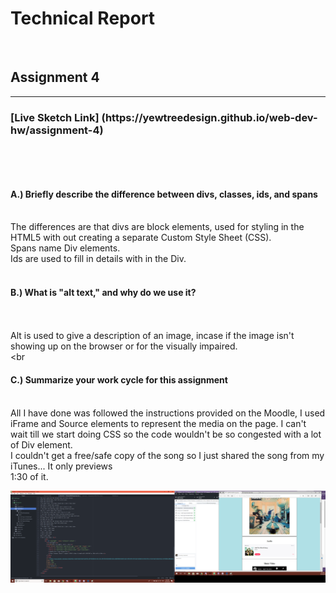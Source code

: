 <h1>Technical Report</h1>
<br>
<h2>Assignment 4</h2>
<hr>
<h3> [Live Sketch Link] (https://yewtreedesign.github.io/web-dev-hw/assignment-4) </h3>
<br>


<br><h4>A.) Briefly describe the difference between divs, classes, ids, and spans</h4>

<br>The differences are that divs are block elements, used for styling in the HTML5 with out creating a separate Custom Style Sheet (CSS).
<br>Spans name Div elements.
<br>Ids are used to fill in details with in the Div.
<br>
<br><h4>B.) What is "alt text," and why do we use it?</h4>
<br>
<br>Alt is used to give a description of an image, incase if the image isn't showing up on the browser or for the visually impaired.
<br>
<br<h4>C.) Summarize your work cycle for this assignment</h4>
<br>  All I have done was followed the instructions provided on the Moodle, I used iFrame and Source elements to represent the media on the page.
I can't wait till we start doing CSS so the code wouldn't be so congested with a lot of Div element.
<br>I couldn't get a free/safe copy of the song so I just shared the song from my iTunes... It only previews <br>
1:30 of it.
<br>

<img src="assets/screenshot.png">
